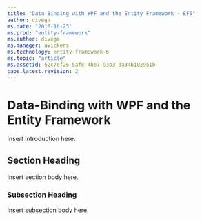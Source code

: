 ```yaml
---
title: "Data-Binding with WPF and the Entity Framework - EF6"
author: divega
ms.date: "2016-10-23"
ms.prod: "entity-framework"
ms.author: divega
ms.manager: avickers
ms.technology: entity-framework-6
ms.topic: "article"
ms.assetid: 52c78f25-5afe-4be7-93b3-da34b102951b
caps.latest.revision: 2
---
```

# Data-Binding with WPF and the Entity Framework
Insert introduction here.  
  
## Section Heading  
 Insert section body here.  
  
### Subsection Heading  
 Insert subsection body here.